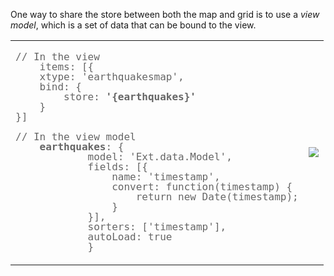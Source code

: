 One way to share the store between both the map and grid 
is to use a *view model*, which is a set of data that can be bound
to the view. 

<table>
<tr>
<td>
<small>

<pre style="font-size: 12pt; line-height: 1em; color: #666666">
// In the view
    items: [{
	xtype: 'earthquakesmap',
	bind: {
		store: <b style="color: #666666">'{earthquakes}'</b>
	}
}]
</pre>
<pre style="font-size: 12pt; line-height: 1em; color: #666666">
// In the view model
    <b style="color: #666666">earthquakes</b>: {
            model: 'Ext.data.Model',
            fields: [{
                name: 'timestamp',
                convert: function(timestamp) {
                    return new Date(timestamp);
                }
            }],
            sorters: ['timestamp'],
            autoLoad: true
            }
</pre>

</small>
</td>
<td>

<img src="resources/images/earthquakes/ViewAndViewModel.jpg">
